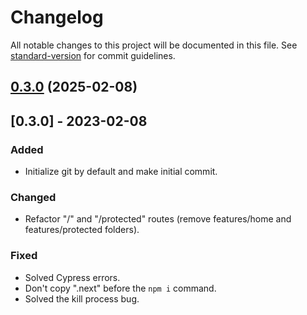 # Changelog

All notable changes to this project will be documented in this file. See [standard-version](https://github.com/conventional-changelog/standard-version) for commit guidelines.

## [0.3.0](https://github.com/Adel2411/next-starter-template/compare/v0.3.1...v0.3.0) (2025-02-08)

## [0.3.0] - 2023-02-08

### Added

- Initialize git by default and make initial commit.

### Changed

- Refactor "/" and "/protected" routes (remove features/home and features/protected folders).

### Fixed

- Solved Cypress errors.
- Don't copy ".next" before the `npm i` command.
- Solved the kill process bug.
